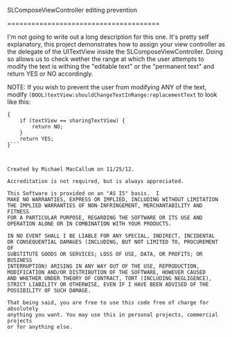 SLComposeViewController editing prevention

======================================

I'm not going to write out a long description for this one. It's pretty self explanatory, this project demonstrates how to assign your view controller
as the delegate of the UITextView inside the SLComposeViewController. Doing so allows us to check wether the range at which the user attempts to modify 
the text is withing the "editable text" or the "permanent text" and return YES or NO accordingly.

NOTE: If you wish to prevent the user from modifying ANY of the text, modify ```(BOOL)textView:shouldChangeTextInRange:replacementText``` to look like this:


```objective-c- (BOOL)textView:(UITextView *)textView shouldChangeTextInRange:(NSRange)range replacementText:(NSString *)text
{
    if (textView == sharingTextView) {
        return NO;
    }
    return YES;
}```



Created by Michael MacCallum on 11/25/12.

Accreditation is not required, but is always appreciated.

This Software is provided on an "AS IS" basis.  I
MAKE NO WARRANTIES, EXPRESS OR IMPLIED, INCLUDING WITHOUT LIMITATION
THE IMPLIED WARRANTIES OF NON-INFRINGEMENT, MERCHANTABILITY AND FITNESS
FOR A PARTICULAR PURPOSE, REGARDING THE SOFTWARE OR ITS USE AND
OPERATION ALONE OR IN COMBINATION WITH YOUR PRODUCTS.

IN NO EVENT SHALL I BE LIABLE FOR ANY SPECIAL, INDIRECT, INCIDENTAL
OR CONSEQUENTIAL DAMAGES (INCLUDING, BUT NOT LIMITED TO, PROCUREMENT OF
SUBSTITUTE GOODS OR SERVICES; LOSS OF USE, DATA, OR PROFITS; OR BUSINESS
INTERRUPTION) ARISING IN ANY WAY OUT OF THE USE, REPRODUCTION,
MODIFICATION AND/OR DISTRIBUTION OF THE SOFTWARE, HOWEVER CAUSED
AND WHETHER UNDER THEORY OF CONTRACT, TORT (INCLUDING NEGLIGENCE),
STRICT LIABILITY OR OTHERWISE, EVEN IF I HAVE BEEN ADVISED OF THE
POSSIBILITY OF SUCH DAMAGE.

That being said, you are free to use this code free of charge for absolutely
anything you want. You may use this in personal projects, commercial projects
or for anything else.